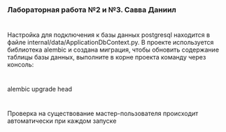 ### Лабораторная работа №2 и №3. Савва Даниил

#

Настройка для подключения к базы данных postgresql находится в файле internal/data/ApplicationDbContext.py. В проекте используется библиотека alembic и создана миграция, чтобы обновить содержание таблицы базы данных, выполните в корне проекта команду через консоль:

#

alembic upgrade head

#

Проверка на существование мастер-пользователя происходит автоматически при каждом запуске